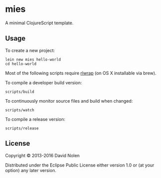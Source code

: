 # mies

A minimal ClojureScript template.

## Usage

To create a new project: 
```
lein new mies hello-world
cd hello-world
```
Most of the following scripts require [rlwrap](http://utopia.knoware.nl/~hlub/uck/rlwrap/) (on OS X installable via brew).

To compile a developer build version:
```
scripts/build
```

To continuously monitor source files and build when changed:
```
scripts/watch
```

To compile a release version:
```
scripts/release
```

## License

Copyright © 2013-2016 David Nolen

Distributed under the Eclipse Public License either version 1.0 or (at
your option) any later version.
